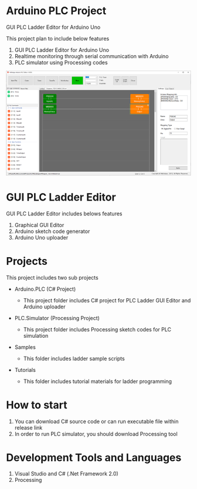 # Arduino PLC Project
GUI PLC Ladder Editor for Arduino Uno

This project plan to include below features

1. GUI PLC Ladder Editor for Arduino Uno
1. Realtime monitoring through serial communication with Arduino
1. PLC simulator using Processing codes


![main image](/Images/arduino_plc1.png)


# GUI PLC Ladder Editor
GUI PLC Ladder Editor includes belows features

1. Graphical GUI Editor
1. Arduino sketch code generator
1. Arduino Uno uploader


# Projects
This project includes two sub projects

* Arduino.PLC (C# Project)
  - This project folder includes C# project for PLC Ladder GUI Editor and Arduino uploader

* PLC.Simulator (Processing Project)
  - This project folder includes Processing sketch codes for PLC simulation

* Samples
  - This folder includes ladder sample scripts
  
* Tutorials
  - This folder includes tutorial materials for ladder programming
  

# How to start
1. You can download C# source code or can run executable file within release link
1. In order to run PLC simulator, you should download Processing tool


# Development Tools and Languages
1. Visual Studio and C# (.Net Framework 2.0)
1. Processing


  
